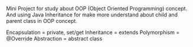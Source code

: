 Mini Project for study about OOP (Object Oriented Programming) concept.
And using Java Inheritance for make more understand about child and parent class in OOP concept.

Encapsulation = private, set/get
Inheritance = extends
Polymorphism = @Override
Abstraction = abstract class
